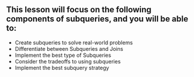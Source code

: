 ## This lesson will focus on the following components of subqueries, and you will be able to:

  - Create subqueries to solve real-world problems
  - Differentiate between Subqueries and Joins
  - Implement the best type of Subqueries
  - Consider the tradeoffs to using subqueries
  - Implement the best subquery strategy
